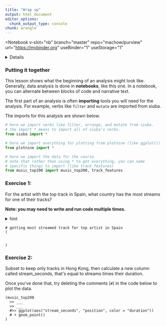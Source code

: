 ```yaml
---
title: "Wrap up"
output: html_document
editor_options: 
  chunk_output_type: console
chunk: wrangle
---
```


<Notebook
  v-slot="nb"
  branch="master"
  repo="machow/purview"
  url="https://mybinder.org"
  useBinder="1"
  useStorage="1"
  >


<details v-fix-codemirror v-show="nb.debut">
<code-cell  :status="nb.status" :onExecute="nb.execute" :onReady="nb.updateSetupCode"  language="python">


    # TODO: explain how to run this, and that they only need the gist (loads tools)
    
    # wranglign ---------
    import pandas as pd
    from siuba import *
    
    # plotting ----------
    from plotnine import *
    
    theme_set(theme_classic(base_family = "Noto Sans CJK JP"))
    
    # data --------------
    from music_top200 import music_top200, track_features
    
    # student support ----------
    from siuba import pipe
    from IPython.display import HTML, display
    from siututor import Blank
    ___ = Blank()
    
    # DataFrame display --------
    pd.set_option("display.max_rows", 6)
    
    from IPython import get_ipython
    # special ipython function to get the html formatter
    html_formatter = get_ipython().display_formatter.formatters['text/html']
    
    # here, we avoid the default df._repr_html_ method, since it inlines css
    # (style tags make vue angry)
    html_formatter.for_type(
        pd.DataFrame,
        lambda df: df.to_html(max_rows = pd.get_option("display.max_rows"), show_dimensions = True)
    )
    
    # remove the <ggplot: (528...)> printout
    html_formatter.for_type(ggplot, lambda g: "")
    




</code-cell>
</details>


### Putting it together

This lesson shows what the beginning of an analysis might look like.
Generally, data analysis is done in **notebooks**, like this one. In a notebook, you can alternate between blocks of code and narrative text.

The first part of an analysis is often **importing** tools you will need for the analysis.
For example, verbs like `filter` and `mutate` are imported from siuba.

The imports for this analysis are shown below.

```python
# here we import verbs like filter, arrange, and mutate from siuba.
# the import * means to import all of siuba's verbs.
from siuba import *

# here we import everything for plotting from plotnine (like ggplot())
from plotnine import *

# here we import the data for the course
# note that rather than using * to get everything, you can name
# specific things to import (like track_features)
from music_top200 import music_top200, track_features
```

### Exercise 1:

For the artist with the top track in Spain, what country has the most streams for one of their tracks?

**Note: you may need to write and run code multiple times.**

<details><summary>hint</summary>

> First, find the artist in the top position in Spain. After, can you get only that artists tracks? Once you do that you should be close!
    
</details>

<code-cell  :status="nb.status" :onExecute="nb.execute"  ex="a" :exIndx="0" language="python">


    # getting most streamed track for top artist in Spain
    (
    
    
    )


<template v-slot:output>




    ()



</template>

</code-cell>


### Exercise 2:

Subset to keep only tracks in Hong Kong, then calculate a new column called stream_seconds, that's equal to streams times their duration.

Once you've done that, try deleting the comments (`#`) in the code below to plot the data.

<code-cell  :status="nb.status" :onExecute="nb.execute"  ex="a" :exIndx="0" language="python">


    (music_top200
      >> ___
      >> ___
      #>> ggplot(aes("stream_seconds", "position", color = "duration"))
      # + geom_point()
    )


<template v-slot:output>




⚠️: <b>Don't forget to replace all the blanks!</b>



</template>

</code-cell>



</Notebook>

